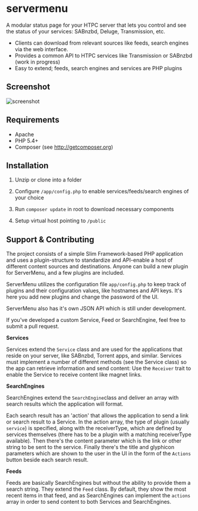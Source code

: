 servermenu
==========

A modular status page for your HTPC server that lets you control and see the status of your services: SABnzbd, Deluge, Transmission, etc.

* Clients can download from relevant sources like feeds, search engines
  via the web interface.
* Provides a common API to HTPC services like Transmission or SABnzbd (work in progress)
* Easy to extend; feeds, search engines and services are PHP plugins


Screenshot
----------

![screenshot](http://mu.ms/f/pPJedb.png?cached)


Requirements
------------

* Apache
* PHP 5.4+
* Composer (see http://getcomposer.org)


Installation
------------

1) Unzip or clone into a folder

2) Configure `/app/config.php` to enable services/feeds/search engines of your choice

3) Run `composer update` in root to download necessary components

4) Setup virtual host pointing to `/public`


Support & Contributing
----------------------

The project consists of a simple Slim Framework-based PHP application and uses a plugin-structure to standardize and API-enable a host of different content sources and destinations. Anyone can build a new plugin for ServerMenu, and a few plugins are included. 

ServerMenu utilizes the configuration file `app/config.php` to keep track of plugins and their configuration values, like hostnames and API keys. It's here you add new plugins and change the password of the UI.

ServerMenu also has it's own JSON API which is still under development.

If you've developed a custom Service, Feed or SearchEngine, feel free to submit a pull request. 

**Services**

Services extend the `Service` class and are used for the applications that reside on your server, like SABnzbd, Torrent apps, and similar. Services must implement a number of different methods (see the Service class) so the app can retrieve information and send content: Use the `Receiver` trait to enable the Service to receive content like magnet links.

**SearchEngines**

SearchEngines extend the `SearchEngine`class and deliver an array with search results which the application will format. 

Each search result has an 'action' that allows the application to send a link or search result to a Service. In the action array, the type of plugin (usually `service`) is specified, along with the receiverType, which are defined by services themselves (there has to be a plugin with a matching receiverType available). Then there's the content parameter which is the link or other string to be sent to the service. Finally there's the title and glyphicon parameters which are shown to the user in the UI in the form of the `Actions` button beside each search result.

**Feeds**

Feeds are basically SearchEngines but without the ability to provide them a search string. They extend the `Feed` class. By default, they show the most recent items in that feed, and as SearchEngines can implement the `actions` array in order to send content to both Services and SearchEngines.


